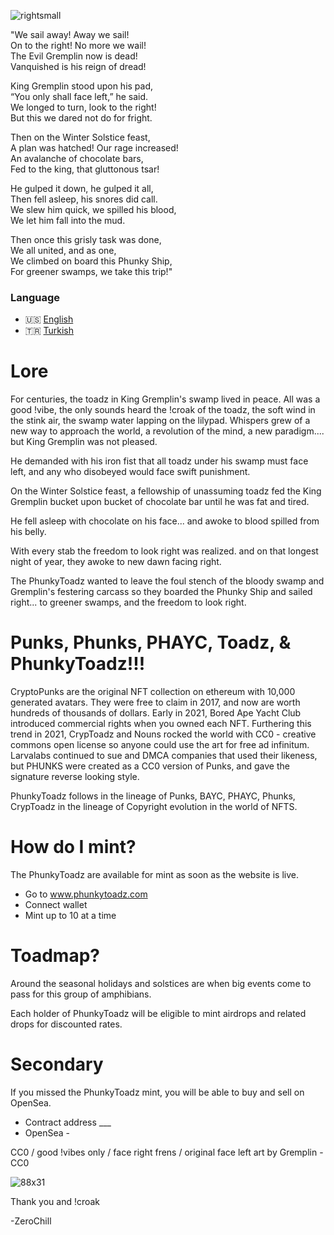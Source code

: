![rightsmall](https://user-images.githubusercontent.com/96514988/147126941-e63c06db-7c28-4acc-8d3b-2ba25e2bd2e9.png)

"We sail away! Away we sail!  
On to the right! No more we wail!  
The Evil Gremplin now is dead!  
Vanquished is his reign of dread!  

King Gremplin stood upon his pad,  
“You only shall face left,” he said.  
We longed to turn, look to the right!  
But this we dared not do for fright.  

Then on the Winter Solstice feast,  
A plan was hatched! Our rage increased!  
An avalanche of chocolate bars,  
Fed to the king, that gluttonous tsar!  

He gulped it down, he gulped it all,  
Then fell asleep, his snores did call.  
We slew him quick, we spilled his blood,  
We let him fall into the mud.

Then once this grisly task was done,  
We all united, and as one,  
We climbed on board this Phunky Ship,  
For greener swamps, we take this trip!"


### Language

* 🇺🇸 [English](https://github.com/phunkytoadz/phunkytoadz/blob/main/README.md)
* 🇹🇷 [Turkish](https://github.com/phunkytoadz/phunkytoadz/blob/main/TURKISH.md)


# Lore

For centuries, the toadz in King Gremplin's swamp lived in peace. All was a good !vibe, the only sounds heard the !croak of the toadz, the soft wind in the stink air, the swamp water lapping on the lilypad. Whispers grew of a new way to approach the world, a revolution of the mind, a new paradigm.... but King Gremplin was not pleased. 

He demanded with his iron fist that all toadz under his swamp must face left, and any who disobeyed would face swift punishment.

On the Winter Solstice feast, a fellowship of unassuming toadz fed the King Gremplin bucket upon bucket of chocolate bar until he was fat and tired. 

He fell asleep with chocolate on his face... and awoke to blood spilled from his belly. 

With every stab the freedom to look right was realized. and on that longest night of year, they awoke to new dawn facing right.

The PhunkyToadz wanted to leave the foul stench of the bloody swamp and Gremplin's festering carcass so they boarded the Phunky Ship and sailed right... to greener swamps, and the freedom to look right.


# Punks, Phunks, PHAYC, Toadz, & PhunkyToadz!!!

CryptoPunks are the original NFT collection on ethereum with 10,000 generated avatars. They were free to claim in 2017, and now are worth hundreds of thousands of dollars.  Early in 2021, Bored Ape Yacht Club introduced commercial rights when you owned each NFT. Furthering this trend in 2021, CrypToadz and Nouns rocked the world with CC0 - creative commons open license so anyone could use the art for free ad infinitum. Larvalabs continued to sue and DMCA companies that used their likeness, but PHUNKS were created as a CC0 version of Punks, and gave the signature reverse looking style. 

PhunkyToadz follows in the lineage of Punks, BAYC, PHAYC, Phunks, CrypToadz in the lineage of Copyright evolution in the world of NFTS. 


# How do I mint?

The PhunkyToadz are available for mint as soon as the website is live.

* Go to www.phunkytoadz.com 
* Connect wallet
* Mint up to 10 at a time


# Toadmap?

Around the seasonal holidays and solstices are when big events come to pass for this group of amphibians. 

Each holder of PhunkyToadz will be eligible to mint airdrops and related drops for discounted rates.


# Secondary

If you missed the PhunkyToadz mint, you will be able to buy and sell on OpenSea. 

* Contract address ___ 
* OpenSea - 


CC0 / good !vibes only / face right frens / original face left art by Gremplin - CC0

![88x31](https://user-images.githubusercontent.com/96514988/147050178-6059d9e0-daa4-4243-b35f-43b7d924510a.png)


Thank you and !croak

-ZeroChill
